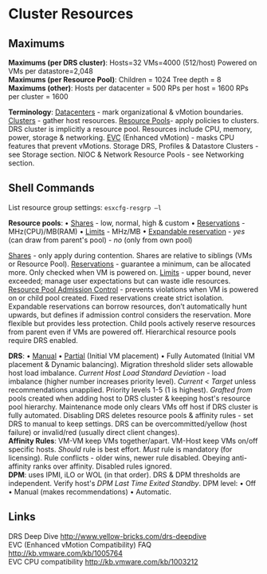 <!---
https://github.com/forbesguthrie/vReferenceCards
Reference card for Data Center Virtualization 6.0
04_clusters.md
-->

# Cluster Resources
<div class="section">

## Maximums  
**Maximums (per DRS cluster)**: Hosts=32 VMs=4000 (512/host) Powered on
VMs per datastore=2,048  
**Maximums (per Resource Pool)**: Children = 1024 Tree depth = 8  
**Maximums (other)**: Hosts per datacenter = 500 RPs per host = 1600 RPs
per cluster = 1600

**Terminology**: <u>Datacenters</u> - mark organizational & vMotion
boundaries. <u>Clusters</u> - gather host resources. <u>Resource Pools</u>- apply
policies to clusters. DRS cluster is implicitly a resource pool.
Resources include CPU, memory, power, storage & networking. <u>EVC</u>
(Enhanced vMotion) - masks CPU features that prevent vMotions. Storage
DRS, Profiles & Datastore Clusters - see Storage section. NIOC & Network
Resource Pools - see Networking section.

## Shell Commands  
List resource group settings: `esxcfg-resgrp –l`

**Resource pools**: • <u>Shares</u> - low, normal, high & custom •
<u>Reservations</u> - MHz(CPU)/MB(RAM) • <u>Limits</u> - MHz/MB • <u>Expandable
reservation</u> - *yes* (can draw from parent's pool) - *no* (only from own
pool)

<u>Shares</u> - only apply during contention. Shares are relative to siblings
(VMs or Resource Pool). <u>Reservations</u> - guarantee a minimum, can be
allocated more. Only checked when VM is powered on. <u>Limits</u> - upper
bound, never exceeded; manage user expectations but can waste idle
resources. <u>Resource Pool Admission Control</u> - prevents violations when
VM is powered on or child pool created. Fixed reservations create strict
isolation. Expandable reservations can borrow resources, don’t
automatically hunt upwards, but defines if admission control considers
the reservation. More flexible but provides less protection. Child pools
actively reserve resources from parent even if VMs are powered off.
Hierarchical resource pools require DRS enabled.

**DRS**: • <u>Manual</u> • <u>Partial</u> (Initial VM placement) • </u>Fully
Automated</u> (Initial VM placement & Dynamic balancing). Migration
threshold slider sets allowable host load imbalance. *Current Host Load
Standard Deviation* - load imbalance (higher number increases priority
level). *Current* \< *Target* unless recommendations unapplied. Priority
levels 1-5 (1 is highest). *Grafted from* pools created when adding host
to DRS cluster & keeping host's resource pool hierarchy. Maintenance
mode only clears VMs off host if DRS cluster is fully automated.
Disabling DRS deletes resource pools & affinity rules - set DRS to
manual to keep settings. DRS can be overcommitted/yellow (host failure)
or invalid/red (usually direct client changes).  
**Affinity Rules**: VM-VM keep VMs together/apart. VM-Host keep VMs
on/off specific hosts. *Should* rule is best effort. *Must* rule is
mandatory (for licensing). Rule conflicts - older wins, newer rule
disabled. Obeying anti-affinity ranks over affinity. Disabled rules
ignored.  
**DPM**: uses IPMI, iLO or WOL (in that order). DRS & DPM thresholds are
independent. Verify host's *DPM Last Time Exited Standby*. DPM level: •
Off • Manual (makes recommendations) • Automatic.
## Links  
DRS Deep Dive http://www.yellow-bricks.com/drs-deepdive  
EVC (Enhanced vMotion Compatibility) FAQ
http://kb.vmware.com/kb/1005764  
EVC CPU compatibility <http://kb.vmware.com/kb/1003212>
</div>

